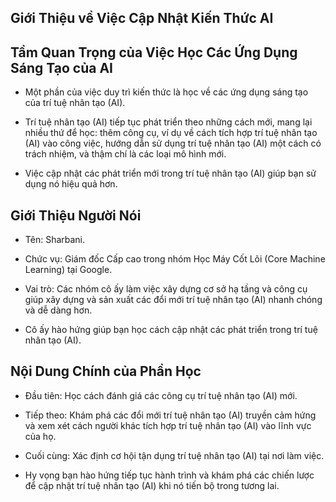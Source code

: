 ## Giới Thiệu về Việc Cập Nhật Kiến Thức AI

## Tầm Quan Trọng của Việc Học Các Ứng Dụng Sáng Tạo của AI

- Một phần của việc duy trì kiến thức là học về các ứng dụng sáng tạo của trí tuệ nhân tạo (AI).
    
- Trí tuệ nhân tạo (AI) tiếp tục phát triển theo những cách mới, mang lại nhiều thứ để học: thêm công cụ, ví dụ về cách tích hợp trí tuệ nhân tạo (AI) vào công việc, hướng dẫn sử dụng trí tuệ nhân tạo (AI) một cách có trách nhiệm, và thậm chí là các loại mô hình mới.
    
- Việc cập nhật các phát triển mới trong trí tuệ nhân tạo (AI) giúp bạn sử dụng nó hiệu quả hơn.
    

## Giới Thiệu Người Nói

- Tên: Sharbani.
    
- Chức vụ: Giám đốc Cấp cao trong nhóm Học Máy Cốt Lõi (Core Machine Learning) tại Google.
    
- Vai trò: Các nhóm cô ấy làm việc xây dựng cơ sở hạ tầng và công cụ giúp xây dựng và sản xuất các đổi mới trí tuệ nhân tạo (AI) nhanh chóng và dễ dàng hơn.
    
- Cô ấy hào hứng giúp bạn học cách cập nhật các phát triển trong trí tuệ nhân tạo (AI).
    

## Nội Dung Chính của Phần Học

- Đầu tiên: Học cách đánh giá các công cụ trí tuệ nhân tạo (AI) mới.
    
- Tiếp theo: Khám phá các đổi mới trí tuệ nhân tạo (AI) truyền cảm hứng và xem xét cách người khác tích hợp trí tuệ nhân tạo (AI) vào lĩnh vực của họ.
    
- Cuối cùng: Xác định cơ hội tận dụng trí tuệ nhân tạo (AI) tại nơi làm việc.
    
- Hy vọng bạn hào hứng tiếp tục hành trình và khám phá các chiến lược để cập nhật trí tuệ nhân tạo (AI) khi nó tiến bộ trong tương lai.